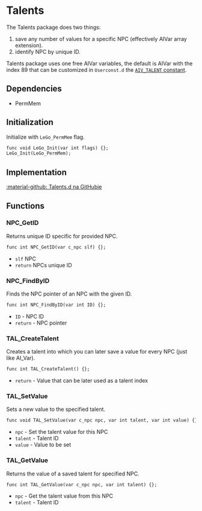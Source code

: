 # Talents
The Talents package does two things:

1. save any number of values for a specific NPC (effectively AIVar array extension).
2. identify NPC by unique ID.

Talents package uses one free AIVar variables, the default is AIVar with the index 89 that can be customized in `Userconst.d` the [`AIV_TALENT` constant](https://github.com/Lehona/LeGo/blob/55ae79a781f79cda649fa42d7f64250befa71212/Userconst.d#L120).

## Dependencies

- PermMem

## Initialization
Initialize with `LeGo_PermMem` flag.
```dae
func void LeGo_Init(var int flags) {};
LeGo_Init(LeGo_PermMem);
```

## Implementation
[:material-github: Talents.d na GitHubie](https://github.com/Lehona/LeGo/blob/dev/Talents.d)

## Functions

### NPC_GetID
Returns unique ID specific for provided NPC.

```dae
func int NPC_GetID(var c_npc slf) {};
```

- `slf` NPC
- `return` NPCs unique ID

### NPC_FindByID
Finds the NPC pointer of an NPC with the given ID.
```dae
func int NPC_FindByID(var int ID) {};
```

- `ID` - NPC ID
- `return` - NPC pointer

### TAL_CreateTalent
Creates a talent into which you can later save a value for every NPC (just like AI_Var).
```dae
func int TAL_CreateTalent() {};
```

- `return` - Value that can be later used as a talent index

### TAL_SetValue
Sets a new value to the specified talent.
```dae
func void TAL_SetValue(var c_npc npc, var int talent, var int value) {};
```

- `npc` - Set the talent value for this NPC
- `talent` - Talent ID
- `value` - Value to be set

### TAL_GetValue
Returns the value of a saved talent for specified NPC.
```dae
func int TAL_GetValue(var c_npc npc, var int talent) {};
```

- `npc` - Get the talent value from this NPC
- `talent` - Talent ID
